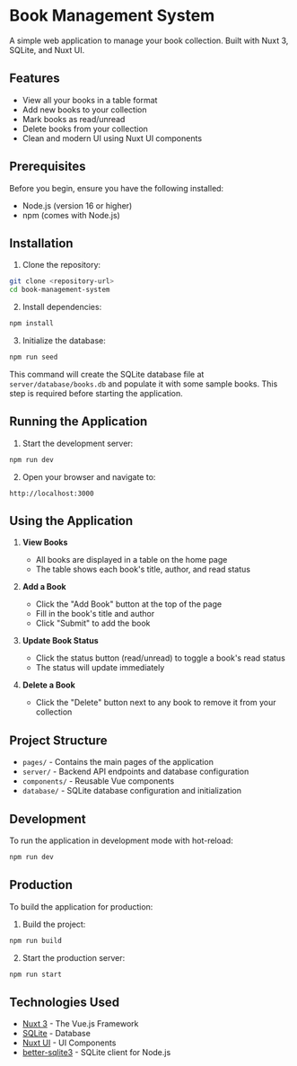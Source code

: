 # Book Management System

A simple web application to manage your book collection. Built with Nuxt 3, SQLite, and Nuxt UI.

## Features

- View all your books in a table format
- Add new books to your collection
- Mark books as read/unread
- Delete books from your collection
- Clean and modern UI using Nuxt UI components

## Prerequisites

Before you begin, ensure you have the following installed:
- Node.js (version 16 or higher)
- npm (comes with Node.js)

## Installation

1. Clone the repository:
```bash
git clone <repository-url>
cd book-management-system
```

2. Install dependencies:
```bash
npm install
```

3. Initialize the database:
```bash
npm run seed
```
This command will create the SQLite database file at `server/database/books.db` and populate it with some sample books. This step is required before starting the application.

## Running the Application

1. Start the development server:
```bash
npm run dev
```

2. Open your browser and navigate to:
```
http://localhost:3000
```

## Using the Application

1. **View Books**
   - All books are displayed in a table on the home page
   - The table shows each book's title, author, and read status

2. **Add a Book**
   - Click the "Add Book" button at the top of the page
   - Fill in the book's title and author
   - Click "Submit" to add the book

3. **Update Book Status**
   - Click the status button (read/unread) to toggle a book's read status
   - The status will update immediately

4. **Delete a Book**
   - Click the "Delete" button next to any book to remove it from your collection

## Project Structure

- `pages/` - Contains the main pages of the application
- `server/` - Backend API endpoints and database configuration
- `components/` - Reusable Vue components
- `database/` - SQLite database configuration and initialization

## Development

To run the application in development mode with hot-reload:
```bash
npm run dev
```

## Production

To build the application for production:

1. Build the project:
```bash
npm run build
```

2. Start the production server:
```bash
npm run start
```

## Technologies Used

- [Nuxt 3](https://nuxt.com/) - The Vue.js Framework
- [SQLite](https://www.sqlite.org/) - Database
- [Nuxt UI](https://ui.nuxt.com/) - UI Components
- [better-sqlite3](https://github.com/WiseLibs/better-sqlite3) - SQLite client for Node.js

